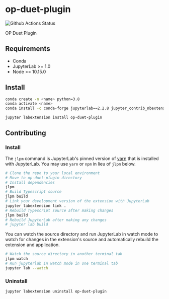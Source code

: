 # op-duet-plugin

![Github Actions Status](https://github.com/decentraminds/jlab-op-duet-plugin/workflows/Build/badge.svg)

OP Duet Plugin


## Requirements

* Conda
* JupyterLab >= 1.0
* Node >= 10.15.0

## Install

```bash
conda create -n <name> python=3.8
conda activate <name>
conda install -c conda-forge jupyterlab==2.2.8 jupyter_contrib_nbextensions -y
```

```bash
jupyter labextension install op-duet-plugin
```

## Contributing

### Install

The `jlpm` command is JupyterLab's pinned version of
[yarn](https://yarnpkg.com/) that is installed with JupyterLab. You may use
`yarn` or `npm` in lieu of `jlpm` below.

```bash
# Clone the repo to your local environment
# Move to op-duet-plugin directory
# Install dependencies
jlpm
# Build Typescript source
jlpm build
# Link your development version of the extension with JupyterLab
jupyter labextension link .
# Rebuild Typescript source after making changes
jlpm build
# Rebuild JupyterLab after making any changes
# jupyter lab build
```

You can watch the source directory and run JupyterLab in watch mode to watch for changes in the extension's source and automatically rebuild the extension and application.

```bash
# Watch the source directory in another terminal tab
jlpm watch
# Run jupyterlab in watch mode in one terminal tab
jupyter lab --watch
```

### Uninstall

```bash
jupyter labextension uninstall op-duet-plugin
```

